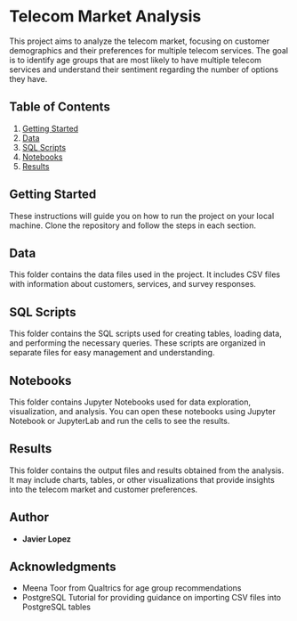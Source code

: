 # Telecom Market Analysis

This project aims to analyze the telecom market, focusing on customer demographics and their preferences for multiple telecom services. The goal is to identify age groups that are most likely to have multiple telecom services and understand their sentiment regarding the number of options they have.

## Table of Contents

1. [Getting Started](#getting-started)
2. [Data](#data)
3. [SQL Scripts](#sql-scripts)
4. [Notebooks](#notebooks)
5. [Results](#results)

## Getting Started

These instructions will guide you on how to run the project on your local machine. Clone the repository and follow the steps in each section.

## Data

This folder contains the data files used in the project. It includes CSV files with information about customers, services, and survey responses.

## SQL Scripts

This folder contains the SQL scripts used for creating tables, loading data, and performing the necessary queries. These scripts are organized in separate files for easy management and understanding.

## Notebooks

This folder contains Jupyter Notebooks used for data exploration, visualization, and analysis. You can open these notebooks using Jupyter Notebook or JupyterLab and run the cells to see the results.

## Results

This folder contains the output files and results obtained from the analysis. It may include charts, tables, or other visualizations that provide insights into the telecom market and customer preferences.

## Author

- **Javier Lopez**

## Acknowledgments

- Meena Toor from Qualtrics for age group recommendations
- PostgreSQL Tutorial for providing guidance on importing CSV files into PostgreSQL tables
